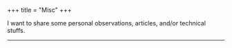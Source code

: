 +++
title = "Misc"
+++


I want to share some personal observations, articles, 
and/or technical stuffs.

---
